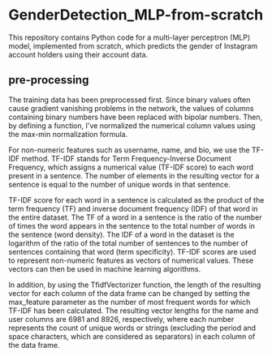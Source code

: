 # GenderDetection_MLP-from-scratch
This repository contains Python code for a multi-layer perceptron (MLP) model, implemented from scratch, which predicts the gender of Instagram account holders using their account data.

## pre-processing
The training data has been preprocessed first. Since binary values often cause gradient vanishing problems in the network, the values of columns containing binary numbers have been replaced with bipolar numbers. Then, by defining a function, I've normalized the numerical column values using the max-min normalization formula.

For non-numeric features such as username, name, and bio, we use the TF-IDF method. TF-IDF stands for Term Frequency-Inverse Document Frequency, which assigns a numerical value (TF-IDF score) to each word present in a sentence. The number of elements in the resulting vector for a sentence is equal to the number of unique words in that sentence.

TF-IDF score for each word in a sentence is calculated as the product of the term frequency (TF) and inverse document frequency (IDF) of that word in the entire dataset.
The TF of a word in a sentence is the ratio of the number of times the word appears in the sentence to the total number of words in the sentence (word density).
The IDF of a word in the dataset is the logarithm of the ratio of the total number of sentences to the number of sentences containing that word (term specificity).
TF-IDF scores are used to represent non-numeric features as vectors of numerical values. These vectors can then be used in machine learning algorithms.

In addition, by using the TfidfVectorizer function, the length of the resulting vector for each column of the data frame can be changed by setting the max_feature parameter as the number of most frequent words for which TF-IDF has been calculated. The resulting vector lengths for the name and user columns are 6981 and 8926, respectively, where each number represents the count of unique words or strings (excluding the period and space characters, which are considered as separators) in each column of the data frame.
